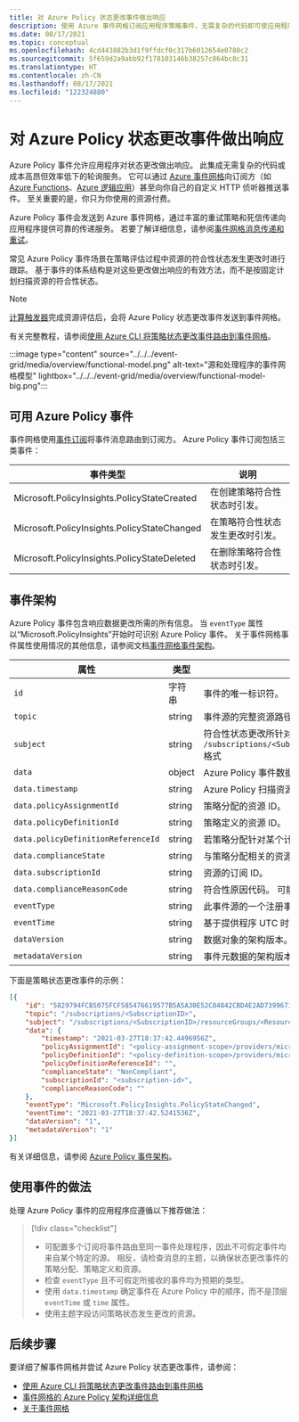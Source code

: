 ```yaml
---
title: 对 Azure Policy 状态更改事件做出响应
description: 使用 Azure 事件网格订阅应用程序策略事件，无需复杂的代码即可使应用程序对状态更改做出响应。
ms.date: 08/17/2021
ms.topic: conceptual
ms.openlocfilehash: 4cd443882b3d1f9ffdcf0c317b6012654e0780c2
ms.sourcegitcommit: 5f659d2a9abb92f178103146b38257c864bc8c31
ms.translationtype: HT
ms.contentlocale: zh-CN
ms.lasthandoff: 08/17/2021
ms.locfileid: "122324880"
---
```

# <a name="reacting-to-azure-policy-state-change-events"></a>对 Azure Policy 状态更改事件做出响应

Azure Policy 事件允许应用程序对状态更改做出响应。 此集成无需复杂的代码或成本高昂但效率低下的轮询服务。 它可以通过 [Azure 事件网格](../../../event-grid/index.yml)向订阅方（如 [Azure Functions](../../../azure-functions/index.yml)、[Azure 逻辑应用](../../../logic-apps/index.yml)）甚至向你自己的自定义 HTTP 侦听器推送事件。
至关重要的是，你只为你使用的资源付费。

Azure Policy 事件会发送到 Azure 事件网格，通过丰富的重试策略和死信传递向应用程序提供可靠的传递服务。 若要了解详细信息，请参阅[事件网格消息传递和重试](../../../event-grid/delivery-and-retry.md)。

常见 Azure Policy 事件场景在策略评估过程中资源的符合性状态发生更改时进行跟踪。 基于事件的体系结构是对这些更改做出响应的有效方法，而不是按固定计划扫描资源的符合性状态。

> [!NOTE]
> [计算触发器](../how-to/get-compliance-data.md#evaluation-triggers)完成资源评估后，会将 Azure Policy 状态更改事件发送到事件网格。

有关完整教程，请参阅[使用 Azure CLI 将策略状态更改事件路由到事件网格](../tutorials/route-state-change-events.md)。

:::image type="content" source="../../../event-grid/media/overview/functional-model.png" alt-text="源和处理程序的事件网格模型" lightbox="../../../event-grid/media/overview/functional-model-big.png":::

## <a name="available-azure-policy-events"></a>可用 Azure Policy 事件

事件网格使用[事件订阅](../../../event-grid/concepts.md#event-subscriptions)将事件消息路由到订阅方。 Azure Policy 事件订阅包括三类事件：

| 事件类型 | 说明 |
| ---------- | ----------- |
| Microsoft.PolicyInsights.PolicyStateCreated | 在创建策略符合性状态时引发。 |
| Microsoft.PolicyInsights.PolicyStateChanged | 在策略符合性状态发生更改时引发。 |
| Microsoft.PolicyInsights.PolicyStateDeleted | 在删除策略符合性状态时引发。 |

## <a name="event-schema"></a>事件架构

Azure Policy 事件包含响应数据更改所需的所有信息。 当 `eventType` 属性以“Microsoft.PolicyInsights”开始时可识别 Azure Policy 事件。
关于事件网格事件属性使用情况的其他信息，请参阅文档[事件网格事件架构](../../../event-grid/event-schema.md)。

| 属性 | 类型 | 说明 |
| -------- | ---- | ----------- |
| `id` | 字符串 | 事件的唯一标识符。 |
| `topic` | string | 事件源的完整资源路径。 此字段不可写入。 事件网格提供此值。 |
| `subject` | string | 符合性状态更改所针对的资源的完全限定 ID，包括资源名称和资源类型。 使用 `/subscriptions/<SubscriptionID>/resourceGroups/<ResourceGroup>/providers/<ProviderNamespace>/<ResourceType>/<ResourceName>` 格式 |
| `data` | object | Azure Policy 事件数据。 |
| `data.timestamp` | string | Azure Policy 扫描资源的时间（采用 UTC）。 若要对事件进行排序，请使用此属性而不是顶层 `eventTime` 或 `time` 属性。 |
| `data.policyAssignmentId` | string | 策略分配的资源 ID。 |
| `data.policyDefinitionId` | string | 策略定义的资源 ID。 |
| `data.policyDefinitionReferenceId` | string | 若策略分配针对某个计划，则为计划定义中的策略定义的引用 ID。 可能为空。 |
| `data.complianceState` | string | 与策略分配相关的资源的符合性状态。 |
| `data.subscriptionId` | string | 资源的订阅 ID。 |
| `data.complianceReasonCode` | string | 符合性原因代码。 可能为空。 |
| `eventType` | string | 此事件源的一个注册事件类型。 |
| `eventTime` | string | 基于提供程序 UTC 时间的事件生成时间。 |
| `dataVersion` | string | 数据对象的架构版本。 发布者定义架构版本。 |
| `metadataVersion` | string | 事件元数据的架构版本。 事件网格定义顶级属性的架构。 事件网格提供此值。 |

下面是策略状态更改事件的示例：

```json
[{
    "id": "5829794FCB5075FCF585476619577B5A5A30E52C84842CBD4E2AD73996714C4C",
    "topic": "/subscriptions/<SubscriptionID>",
    "subject": "/subscriptions/<SubscriptionID>/resourceGroups/<ResourceGroup>/providers/<ProviderNamespace>/<ResourceType>/<ResourceName>",
    "data": {
        "timestamp": "2021-03-27T18:37:42.4496956Z",
        "policyAssignmentId": "<policy-assignment-scope>/providers/microsoft.authorization/policyassignments/<policy-assignment-name>",
        "policyDefinitionId": "<policy-definition-scope>/providers/microsoft.authorization/policydefinitions/<policy-definition-name>",
        "policyDefinitionReferenceId": "",
        "complianceState": "NonCompliant",
        "subscriptionId": "<subscription-id>",
        "complianceReasonCode": ""
    },
    "eventType": "Microsoft.PolicyInsights.PolicyStateChanged",
    "eventTime": "2021-03-27T18:37:42.5241536Z",
    "dataVersion": "1",
    "metadataVersion": "1"
}]
```

有关详细信息，请参阅 [Azure Policy 事件架构](../../../event-grid/event-schema-policy.md)。

## <a name="practices-for-consuming-events"></a>使用事件的做法

处理 Azure Policy 事件的应用程序应遵循以下推荐做法：

> [!div class="checklist"]
> - 可配置多个订阅将事件路由至同一事件处理程序，因此不可假定事件均来自某个特定的源。 相反，请检查消息的主题，以确保状态更改事件的策略分配、策略定义和资源。
> - 检查 `eventType` 且不可假定所接收的事件均为预期的类型。
> - 使用 `data.timestamp` 确定事件在 Azure Policy 中的顺序，而不是顶层 `eventTime` 或 `time` 属性。
> - 使用主题字段访问策略状态发生更改的资源。

## <a name="next-steps"></a>后续步骤

要详细了解事件网格并尝试 Azure Policy 状态更改事件，请参阅：

- [使用 Azure CLI 将策略状态更改事件路由到事件网格](../tutorials/route-state-change-events.md)
- [事件网格的 Azure Policy 架构详细信息](../../../event-grid/event-schema-policy.md)
- [关于事件网格](../../../event-grid/overview.md)
